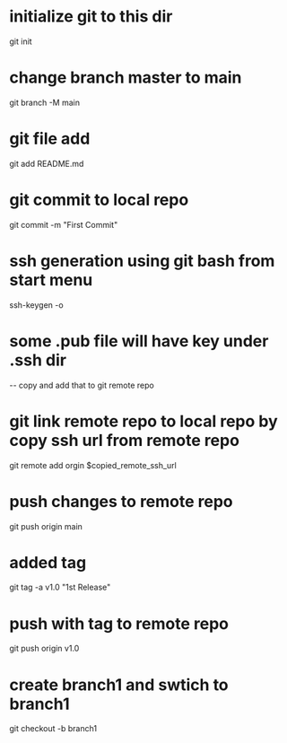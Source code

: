 # initialize git to this dir

git init

# change branch master to main

git branch -M main

# git file add

git add README.md

# git commit to local repo

git commit -m "First Commit"

# ssh generation using git bash from start menu

ssh-keygen -o

# some .pub file will have key under .ssh dir

-- copy and add that to git remote repo

# git link remote repo to local repo by copy ssh url from remote repo

git remote add orgin $copied_remote_ssh_url

# push changes to remote repo

git push origin main

# added tag

git tag -a v1.0 "1st Release"

# push with tag to remote repo

git push origin v1.0

# create branch1 and swtich to branch1

git checkout -b branch1
